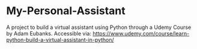 # My-Personal-Assistant
A project to build a virtual assistant using Python through a Udemy Course by Adam Eubanks. Accessible via: https://www.udemy.com/course/learn-python-build-a-virtual-assistant-in-python/
